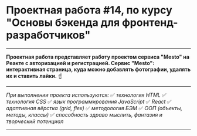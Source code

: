 #  Проектная работа #14, по курсу "Основы бэкенда для фронтенд-разработчиков"
____

**Проектная работа представляет работу проектом сервиса "Mesto" на Реакте с авторизацией и регистрацией.
Сервис "Mesto": интерактивная страница, куда можно добавлять фотографии, удалять их и ставить лайки.** :point_up:

____

*При выполнении проекта используются:*
:white_check_mark: *технология HTML*
:white_check_mark: *технология CSS*
:white_check_mark: *язык программирования JavaScript*
:white_check_mark: *React*
:white_check_mark: *адаптивная вёрстка (grid, flex)*
:white_check_mark: *методология БЭМ*
:white_check_mark: *ООП (объекты, методы, классы)*
:white_check_mark: *способность здраво мыслить, фантазия и творческий потенциал*

____
